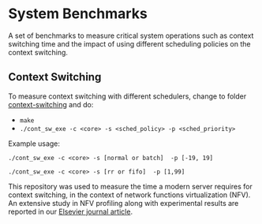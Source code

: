 System Benchmarks
=========

A set of benchmarks to measure critical system operations such as context switching time and the impact of using different scheduling policies on the context switching.

Context Switching
----

To measure context switching with different schedulers, change to folder [context-switching][const_sw] and do:
  * `make`
  * `./cont_sw_exe -c <core> -s <sched_policy> -p <sched_priority>`

Example usage:

	./cont_sw_exe -c <core> -s [normal or batch]  -p [-19, 19]

	./cont_sw_exe -c <core> -s [rr or fifo]  -p [1,99]

This repository was used to measure the time a modern server requires for context switching, in the context of network functions virtualization (NFV).
An extensive study in NFV profiling along with experimental results are reported in our [Elsevier journal article](http://www.sciencedirect.com/science/article/pii/S0164121217300055).

[const_sw]: context-switching/
